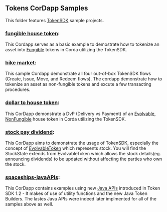 ## Tokens CorDapp Samples

This folder features [TokenSDK](https://training.corda.net/libraries/tokens-sdk/) sample projects.

### [fungible house token](./fungiblehousetoken):
This Cordapp serves as a basic example to demostrate how to tokenize an asset into [Fungible](https://training.corda.net/libraries/tokens-sdk/#fungibletoken) tokens in Corda utilizing the TokenSDK. 

### [bike market](./bikemarket):
This sample Cordapp demonstrate all four out-of-box TokenSDK flows (Create, Issue, Move, and Redeem flows). The cordapp demonstrate how to tokenize an asset as non-fungible tokens and excute a few transacting procedures. 

### [dollar to house token](./dollartohousetoken):
This CorDapp demonstrate a DvP (Delivery vs Payment) of an [Evolvable](https://training.corda.net/libraries/tokens-sdk/#evolvabletokentype), [NonFungible](https://training.corda.net/libraries/tokens-sdk/#nonfungibletoken) house token in Corda utilizing the TokenSDK. 

### [stock pay dividend](./stockpaydividend):
This CorDapp aims to demonstrate the usage of TokenSDK, especially the concept of [EvolvableToken](https://training.corda.net/libraries/tokens-sdk/#evolvabletokentype) which represents stock. You will find the StockState extends from EvolvableToken which allows the stock details(eg. announcing dividends) to be updated without affecting the parties who own the stock.  

### [spaceships-javaAPIs](./spaceships-javaAPIs):
This CorDapp contains examples using new [Java APIs](https://medium.com/corda/corda-tokens-made-easy-with-new-java-apis-83095693d72) introduced in Token SDK 1.2 - It makes of use of utility functions and the new Java Token Builders. The lastes Java APIs were indeed later implmented for all of the samples above as well. 
